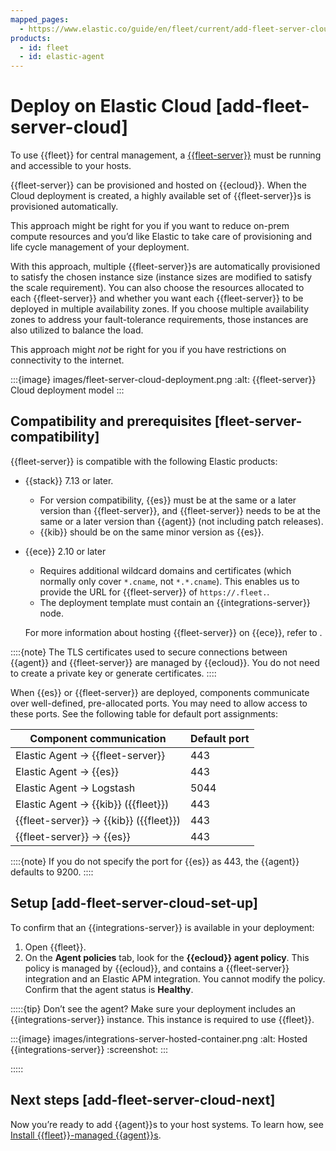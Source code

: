 ```yaml
---
mapped_pages:
  - https://www.elastic.co/guide/en/fleet/current/add-fleet-server-cloud.html
products:
  - id: fleet
  - id: elastic-agent
---
```


# Deploy on Elastic Cloud [add-fleet-server-cloud]

To use {{fleet}} for central management, a [{{fleet-server}}](/reference/fleet/fleet-server.md) must be running and accessible to your hosts.

{{fleet-server}} can be provisioned and hosted on {{ecloud}}. When the Cloud deployment is created, a highly available set of {{fleet-server}}s is provisioned automatically.

This approach might be right for you if you want to reduce on-prem compute resources and you’d like Elastic to take care of provisioning and life cycle management of your deployment.

With this approach, multiple {{fleet-server}}s are automatically provisioned to satisfy the chosen instance size (instance sizes are modified to satisfy the scale requirement). You can also choose the resources allocated to each {{fleet-server}} and whether you want each {{fleet-server}} to be deployed in multiple availability zones. If you choose multiple availability zones to address your fault-tolerance requirements, those instances are also utilized to balance the load.

This approach might *not* be right for you if you have restrictions on connectivity to the internet.

:::{image} images/fleet-server-cloud-deployment.png
:alt: {{fleet-server}} Cloud deployment model
:::


## Compatibility and prerequisites [fleet-server-compatibility]

{{fleet-server}} is compatible with the following Elastic products:

* {{stack}} 7.13 or later.

    * For version compatibility, {{es}} must be at the same or a later version than {{fleet-server}}, and {{fleet-server}} needs to be at the same or a later version than {{agent}} (not including patch releases).
    * {{kib}} should be on the same minor version as {{es}}.

* {{ece}} 2.10 or later

    * Requires additional wildcard domains and certificates (which normally only cover `*.cname`, not `*.*.cname`). This enables us to provide the URL for {{fleet-server}} of `https://.fleet.`.
    * The deployment template must contain an {{integrations-server}} node.

    For more information about hosting {{fleet-server}} on {{ece}}, refer to [](/deploy-manage/deploy/cloud-enterprise/manage-integrations-server.md).


::::{note}
The TLS certificates used to secure connections between {{agent}} and {{fleet-server}} are managed by {{ecloud}}. You do not need to create a private key or generate certificates.
::::


When {{es}} or {{fleet-server}} are deployed, components communicate over well-defined, pre-allocated ports. You may need to allow access to these ports. See the following table for default port assignments:

| Component communication | Default port |
| --- | --- |
| Elastic Agent → {{fleet-server}} | 443 |
| Elastic Agent → {{es}} | 443 |
| Elastic Agent → Logstash | 5044 |
| Elastic Agent → {{kib}} ({{fleet}}) | 443 |
| {{fleet-server}} → {{kib}} ({{fleet}}) | 443 |
| {{fleet-server}} → {{es}} | 443 |

::::{note}
If you do not specify the port for {{es}} as 443, the {{agent}} defaults to 9200.
::::



## Setup [add-fleet-server-cloud-set-up]

To confirm that an {{integrations-server}} is available in your deployment:

1. Open {{fleet}}.
2. On the **Agent policies** tab, look for the **{{ecloud}} agent policy**. This policy is managed by {{ecloud}}, and contains a {{fleet-server}} integration and an Elastic APM integration. You cannot modify the policy. Confirm that the agent status is **Healthy**.

:::::{tip}
Don’t see the agent? Make sure your deployment includes an {{integrations-server}} instance. This instance is required to use {{fleet}}.

:::{image} images/integrations-server-hosted-container.png
:alt: Hosted {{integrations-server}}
:screenshot:
:::

:::::



## Next steps [add-fleet-server-cloud-next]

Now you’re ready to add {{agent}}s to your host systems. To learn how, see [Install {{fleet}}-managed {{agent}}s](/reference/fleet/install-fleet-managed-elastic-agent.md).
